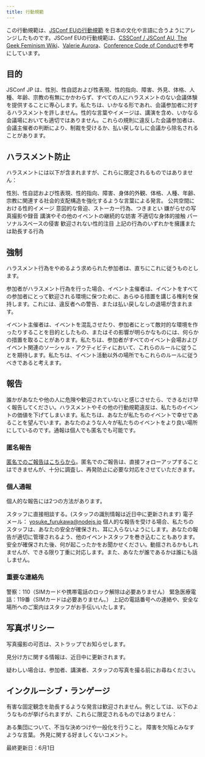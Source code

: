 ```yaml
---
title: 行動規範
---
```


この行動規範は、[JSConf EUの行動規範](https://2019.jsconf.eu/code-of-conduct/) を日本の文化や言語に合うようにアレンジしたものです。JSConf EUの行動規範は、[CSSConf / JSConf AU, The Geek Feminism Wiki](http://jsconfau.com/)、[Valerie Aurora](https://frameshiftconsulting.com/code-of-conduct-training/)、[Conference Code of Conduct](https://confcodeofconduct.com)を参考にしています。

## 目的

JSConf JP は、性別、性自認および性表現、性的指向、障害、外見、体格、人種、年齢、宗教の有無にかかわらず、すべての人にハラスメントのない会議体験を提供することに専心します。私たちは、いかなる形であれ、会議参加者に対するハラスメントを許しません。性的な言葉やイメージは、講演を含め、いかなる会議場においても適切ではありません。これらの規則に違反した会議参加者は、会議主催者の判断により、制裁を受けるか、払い戻しなしに会議から除名されることがあります。

## ハラスメント防止

ハラスメントには以下が含まれますが、これらに限定されるものではありません：

性別、性自認および性表現、性的指向、障害、身体的外観、体格、人種、年齢、宗教に関連する社会的支配構造を強化するような言葉による発言。
公共空間における性的イメージ
意図的な脅迫、ストーカー行為、つきまとい
嫌がらせの写真撮影や録音
講演やその他のイベントの継続的な妨害
不適切な身体的接触
パーソナルスペースの侵害
歓迎されない性的注目
上記の行為のいずれかを擁護または助長する行為

## 強制

ハラスメント行為をやめるよう求められた参加者は、直ちにこれに従うものとします。

参加者がハラスメント行為を行った場合、イベント主催者は、イベントをすべての参加者にとって歓迎される環境に保つために、あらゆる措置を講じる権利を保持します。これには、違反者への警告、または払い戻しなしの退場が含まれます。

イベント主催者は、イベントを混乱させたり、参加者にとって敵対的な環境を作ったりすることを目的としたもの、またはその影響が明らかなものには、何らかの措置を取ることがあります。私たちは、参加者がすべてのイベント会場およびイベント関連のソーシャル・アクティビティにおいて、これらのルールに従うことを期待します。私たちは、イベント活動以外の場所でもこれらのルールに従うべきであると考えます。

## 報告

誰かがあなたや他の人に危険や歓迎されていないと感じさせたら、できるだけ早く報告してください。ハラスメントやその他の行動規範違反は、私たちのイベントの価値を下げてしまいます。私たちは、あなたが私たちのイベントで幸せであることを望んでいます。あなたのような人々が私たちのイベントをより良い場所にしているのです。通報は個人でも匿名でも可能です。

### 匿名報告

[匿名でのご報告はこちらから](https://docs.google.com/forms/d/e/1FAIpQLScVFhe-TDgsEowLTZgRlKBfSpWJ0FH8d2XxKfwVBe2uuFMdFQ/viewform)。匿名でのご報告は、直接フォローアップすることはできませんが、十分に調査し、再発防止に必要な対応をさせていただきます。

### 個人通報

個人的な報告には2つの方法があります。

スタッフに直接相談する。(スタッフの識別情報は近日中に更新されます)
電子メール： [yosuke_furukawa@nodejs.jp](mailto:yosuke_furukawa@nodejs.jp)
個人的な報告を受ける場合、私たちのスタッフは、あなたの安全が確保され、耳に入らないようにします。あなたの報告が適切に管理されるよう、他のイベントスタッフを巻き込むこともあります。安全が確保された後、何が起こったかをお聞かせください。動揺されるかもしれませんが、できる限り丁重に対応します。また、あなたが誰であるかは誰にも話しません。

### 重要な連絡先

警察：110（SIMカードや携帯電話のロック解除は必要ありません）
緊急医療電話：119番（SIMカードは必要ありません。）
上記の電話番号への連絡や、安全な場所へのご案内はスタッフがお手伝いいたします。

## 写真ポリシー

写真撮影の可否は、ストラップでお知らせします。

見分け方に関する情報は、近日中に更新されます。

疑わしい場合は、参加者、講演者、スタッフの写真を撮る前にお尋ねください。

## インクルーシブ・ランゲージ

有害な固定観念を助長するような発言は歓迎されません。例としては、以下のようなものが挙げられますが、これらに限定されるものではありません：

ある集団について、不当な決めつけや一般化を行うこと。
障害を欠陥とみなすような言葉。
外見に関する好ましくないコメント。

最終更新日：6月1日
